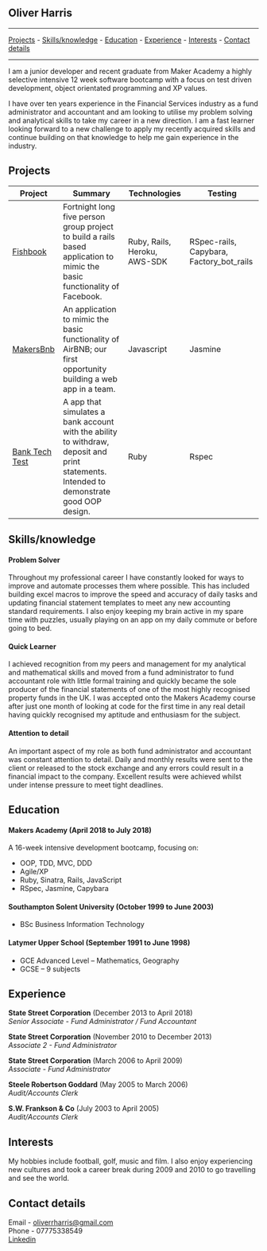 ## Oliver Harris

***
[Projects](#projects) - [Skills/knowledge](#skills) - [Education](#education) - [Experience](#experience) -  [Interests](#interests) - [Contact details](#contact)
***

I am a junior developer and recent graduate from Maker Academy a highly selective  intensive 12 week software bootcamp with a focus on test driven development, object orientated programming and XP values.

I have over ten years experience in the Financial Services industry as a fund administrator and accountant and am looking to utilise my problem solving and analytical skills to take my career in a new direction.  I am a fast learner looking forward to a new challenge to apply my recently acquired skills and continue building on that knowledge to help me gain experience in the industry.

## <a name="projects">Projects</a>

| Project | Summary | Technologies | Testing |
|----------|----------|----------|----------|
| [Fishbook](https://github.com/revilo1882/acebook-rails-LAHWF) | Fortnight long five person group project to build a rails based application to mimic the basic functionality of Facebook. | Ruby, Rails, Heroku, AWS-SDK  | RSpec-rails, Capybara, Factory_bot_rails |
| [MakersBnb ](https://github.com/revilo1882/MakersBnb) | An application to mimic the basic functionality of AirBNB; our first opportunity building a web app in a team. | Javascript | Jasmine|
| [Bank Tech Test](https://github.com/revilo1882/bank_tech_test) | A app that simulates a bank account with the ability to withdraw, deposit and print statements. Intended to demonstrate good OOP design. | Ruby | Rspec  |

## <a name="skills">Skills/knowledge</a>

#### Problem Solver

Throughout my professional career I have constantly looked for ways to improve and automate processes them where possible.  This has included building excel macros to improve the speed and accuracy of daily tasks and updating financial statement templates to meet any new accounting standard requirements.  I also enjoy keeping my brain active in my spare time with puzzles, usually playing on an app on my daily commute or before going to bed.

#### Quick Learner

I achieved recognition from my peers and management for my analytical and mathematical skills and moved from a fund administrator to fund accountant role with little formal training and quickly became the sole producer of the financial statements of one of the most highly recognised property funds in the UK.  I was accepted onto the Makers Academy course after just one month of looking at code for the first time in any real detail having quickly recognised my aptitude and enthusiasm for the subject.

#### Attention to detail

An important aspect of my role as both fund administrator and accountant was constant attention to detail.  Daily and monthly results were sent to the client or released to the stock exchange and any errors could result in a financial impact to the company.  Excellent results were achieved whilst under intense pressure to meet tight deadlines.

## <a name="education">Education</a>

#### Makers Academy (April 2018 to July 2018)

A 16-week intensive development bootcamp, focusing on:

- OOP, TDD, MVC, DDD
- Agile/XP
- Ruby, Sinatra, Rails, JavaScript
- RSpec, Jasmine, Capybara

#### Southampton Solent University (October 1999 to June 2003)

- BSc Business Information Technology

#### Latymer Upper School (September 1991 to June 1998)

- GCE Advanced Level – Mathematics, Geography
- GCSE – 9 subjects


## <a name="experience">Experience</a>

**State Street Corporation** (December 2013 to April 2018)<br/>
*Senior Associate - Fund Administrator / Fund Accountant*  

**State Street Corporation** (November 2010 to December 2013)<br/>
*Associate 2 - Fund Administrator*  

**State Street Corporation** (March 2006 to April 2009)<br/>
*Associate - Fund Administrator*  

**Steele Robertson Goddard** (May 2005 to March 2006)<br/>
*Audit/Accounts Clerk*  

**S.W. Frankson & Co** (July 2003 to April 2005)<br/>
*Audit/Accounts Clerk*

## <a name="interests">Interests</a>

My hobbies include football, golf, music and film.  I also enjoy experiencing new cultures and took a career break during 2009 and 2010 to go travelling and see the world.

## <a name="contact">Contact details</a>

Email - oliverrharris@gmail.com<br/>
Phone - 07775338549<br/>
[Linkedin](https://www.linkedin.com/in/oliver-harris-638a0278/)
